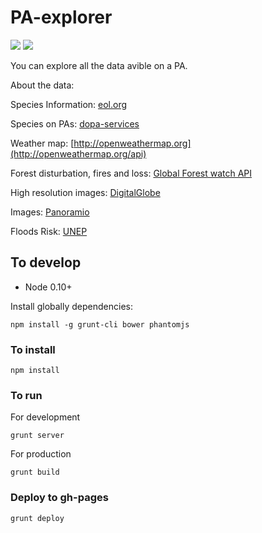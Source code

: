 PA-explorer
===========
![](https://s3-eu-west-1.amazonaws.com/uploads-eu.hipchat.com/80556/1225844/nIdyD35Vqc640Lz/pa-species_02.png)
![](https://s3-eu-west-1.amazonaws.com/uploads-eu.hipchat.com/80556/1225844/R0vwSGwfHnCoF8N/pa-species_03.png)





You can explore all the data avible on a PA.

About the data: 


Species Information:    [eol.org](http://eol.org/info/api_overview)

Species on PAs:         [dopa-services](http://dopa-services.jrc.ec.europa.eu/services/help)

Weather map:            [http://openweathermap.org](http://openweathermap.org/api)

Forest disturbation, fires and loss: [Global Forest watch API](http://datalab.wri.org/using-the-gfw-api-update)

High resolution images: [DigitalGlobe](https://www.digitalglobe.com)

Images:                 [Panoramio](www.panoramio.com)

Floods Risk:            [UNEP](http://preview.grid.unep.ch/geoserver/wms)


## To develop

* Node 0.10+

Install globally dependencies:

    npm install -g grunt-cli bower phantomjs

### To install

    npm install

### To run

For development
    
    grunt server

For production
    
    grunt build

### Deploy to gh-pages

    grunt deploy
